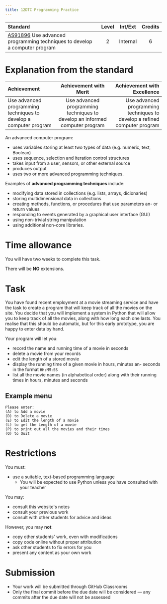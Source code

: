```yaml
---
title: 12DTC Programming Practice
---
```


| Standard | Level | Int/Ext | Credits |
| :-- | :-: | :-: | :-: |
| [AS91896](https://www.nzqa.govt.nz/nqfdocs/ncea-resource/achievements/2019/as91896.pdf) Use advanced programming techniques to develop a computer program | 2 | Internal | 6 |

# Explanation from the standard

| Achievement | Achievement with Merit | Achievement with Excellence |
| :-- | :-: | --: |
| Use advanced programming techniques to develop a computer program | Use advanced programming techniques to develop an informed computer program | Use advanced programming techniques to develop a refined computer program |

An advanced computer program:
- uses variables storing at least two types of data (e.g. numeric, text, Boolean)
- uses sequence, selection and iteration control structures
- takes input from a user, sensors, or other external source
- produces output
- uses two or more advanced programming techniques.

Examples of **advanced programming techniques** include:
- modifying data stored in collections (e.g. lists, arrays, dicionaries)
- storing multidimensional data in collections
- creating methods, functions, or procedures that use parameters an- or return values
- responding to events generated by a graphical user interface (GUI)
- using non-trivial string manipulation
- using additional non-core libraries.

# Time allowance

You will have two weeks to complete this task.

There will be **NO** extensions.

# Task

You have found recent employment at a movie streaming service and have the task to create a program that will keep track of all the movies on the site. You decide that you will implement a system in Python that will allow you to keep track of all the movies, along with how long each one lasts. You realise that this should be automatic, but for this early prototype, you are happy to enter data by hand. 

Your program will let you:

- record the name and running time of a movie in seconds
- delete a movie from your records
- edit the length of a stored movie
- display the running time of a given movie in hours, minutes an- seconds in the format ``HH:MM:SS``
- list all the movie names (in alphabetical order) along with their running times in hours, minutes and seconds

## Example menu

```
Please enter:
(A)	to Add a movie
(D)	to Delete a movie
(E)	to Edit the length of a movie
(L)	to get the Length of a movie
(P)	to print out all the movies and their times
(Q)	to Quit
```

# Restrictions

You must:
- use a suitable, text-based programming language
  - You will be expected to use Python unless you have consulted with your teacher

You may:
- consult this website's notes
- consult your previous work
- consult with other students for advice and ideas

However, you may **not**:
- copy other students' work, even with modifications
- copy code online without proper attribution
- ask other students to fix errors for you
- present any content as your own work

# Submission

- Your work will be submitted through GitHub Classrooms
- Only the final commit before the due date will be considered — any commits after the due date will not be assessed